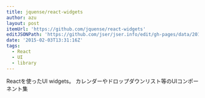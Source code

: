 ```yaml
---
title: jquense/react-widgets
author: azu
layout: post
itemUrl: 'https://github.com/jquense/react-widgets'
editJSONPath: 'https://github.com/jser/jser.info/edit/gh-pages/data/2015/02/index.json'
date: '2015-02-03T13:31:16Z'
tags:
  - React
  - UI
  - library
---
```

Reactを使ったUI widgets。
カレンダーやドロップダウンリスト等のUIコンポーネント集
